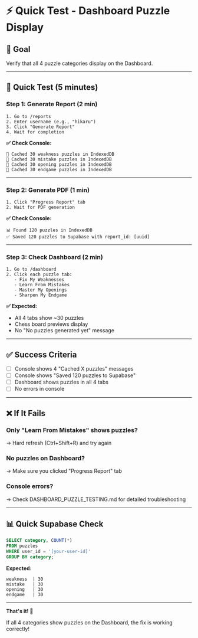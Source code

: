 # ⚡ Quick Test - Dashboard Puzzle Display

## 🎯 Goal
Verify that all 4 puzzle categories display on the Dashboard.

---

## 🚀 Quick Test (5 minutes)

### Step 1: Generate Report (2 min)
```
1. Go to /reports
2. Enter username (e.g., "hikaru")
3. Click "Generate Report"
4. Wait for completion
```

**✅ Check Console:**
```
💾 Cached 30 weakness puzzles in IndexedDB
💾 Cached 30 mistake puzzles in IndexedDB
💾 Cached 30 opening puzzles in IndexedDB
💾 Cached 30 endgame puzzles in IndexedDB
```

---

### Step 2: Generate PDF (1 min)
```
1. Click "Progress Report" tab
2. Wait for PDF generation
```

**✅ Check Console:**
```
📊 Found 120 puzzles in IndexedDB
✅ Saved 120 puzzles to Supabase with report_id: [uuid]
```

---

### Step 3: Check Dashboard (2 min)
```
1. Go to /dashboard
2. Click each puzzle tab:
   - Fix My Weaknesses
   - Learn From Mistakes
   - Master My Openings
   - Sharpen My Endgame
```

**✅ Expected:**
- All 4 tabs show ~30 puzzles
- Chess board previews display
- No "No puzzles generated yet" message

---

## ✅ Success Criteria

- [ ] Console shows 4 "Cached X puzzles" messages
- [ ] Console shows "Saved 120 puzzles to Supabase"
- [ ] Dashboard shows puzzles in all 4 tabs
- [ ] No errors in console

---

## ❌ If It Fails

### Only "Learn From Mistakes" shows puzzles?
→ Hard refresh (Ctrl+Shift+R) and try again

### No puzzles on Dashboard?
→ Make sure you clicked "Progress Report" tab

### Console errors?
→ Check DASHBOARD_PUZZLE_TESTING.md for detailed troubleshooting

---

## 📊 Quick Supabase Check

```sql
SELECT category, COUNT(*) 
FROM puzzles 
WHERE user_id = '[your-user-id]'
GROUP BY category;
```

**Expected:**
```
weakness  | 30
mistake   | 30
opening   | 30
endgame   | 30
```

---

**That's it! 🎉**

If all 4 categories show puzzles on the Dashboard, the fix is working correctly!
